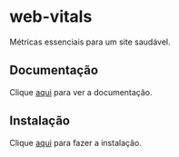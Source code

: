 # web-vitals

Métricas essenciais para um site saudável.

## Documentação

Clique [aqui](https://github.com/GoogleChrome/web-vitals) para ver a documentação.

## Instalação

Clique [aqui](https://www.npmjs.com/package/web-vitals) para fazer a instalação.
